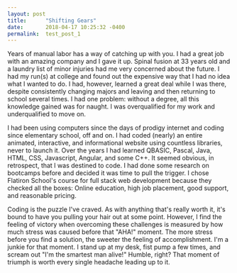```yaml
---
layout: post
title:      "Shifting Gears"
date:       2018-04-17 10:25:32 -0400
permalink:  test_post_1
---
```


Years of manual labor has a way of catching up with you. I had a great job with an amazing company and I gave it up. Spinal fusion at 33 years old and a laundry list of minor injuries had me very concerned about the future. I had my run(s) at college and found out the expensive way that I had no idea what I wanted to do. I had, however, learned a great deal while I was there, despite consistently changing majors and leaving and then returning to school several times. I had one problem: without a degree, all this knowledge gained was for naught. I was overqualified for my work and underqualified to move on. 

 I had been using computers since the days of prodigy internet and coding since elementary school, off and on. I had coded (nearly) an entire animated, interactive, and informational website using countless libraries, never to launch it.  Over the years I had learned QBASIC, Pascal, Java, HTML, CSS, Javascript, Angular, and some C++. It seemed obvious, in retrospect, that I was destined to code. I had done some research on bootcamps before and decided it was time to pull the trigger. I chose Flatiron School's course for full stack web development because they checked all the boxes: Online education, high job placement, good support, and reasonable pricing.
 
 Coding is the puzzle I've craved. As with anything that's really worth it, it's bound to have you pulling your hair out at some point. However, I find the feeling of victory when overcoming these challenges is measured by how much stress was caused before that "AHA!" moment. The more stress before you find a solution, the sweeter the feeling of accomplishment. I'm a junkie for that moment. I stand up at my desk, fist pump a few times, and scream out "I'm the smartest man alive!" Humble, right? That moment of triumph is worth every single headache leading up to it.

